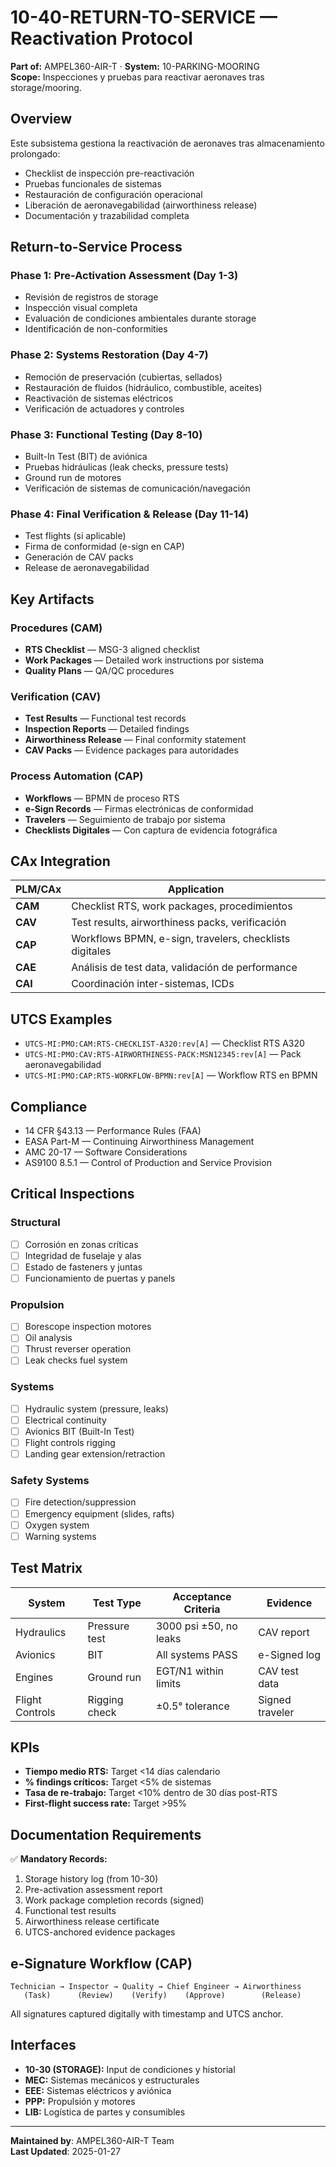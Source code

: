 # 10-40-RETURN-TO-SERVICE — Reactivation Protocol
**Part of:** AMPEL360-AIR-T · **System:** 10-PARKING-MOORING  
**Scope:** Inspecciones y pruebas para reactivar aeronaves tras storage/mooring.

## Overview
Este subsistema gestiona la reactivación de aeronaves tras almacenamiento prolongado:
- Checklist de inspección pre-reactivación
- Pruebas funcionales de sistemas
- Restauración de configuración operacional
- Liberación de aeronavegabilidad (airworthiness release)
- Documentación y trazabilidad completa

## Return-to-Service Process
### Phase 1: Pre-Activation Assessment (Day 1-3)
- Revisión de registros de storage
- Inspección visual completa
- Evaluación de condiciones ambientales durante storage
- Identificación de non-conformities

### Phase 2: Systems Restoration (Day 4-7)
- Remoción de preservación (cubiertas, sellados)
- Restauración de fluidos (hidráulico, combustible, aceites)
- Reactivación de sistemas eléctricos
- Verificación de actuadores y controles

### Phase 3: Functional Testing (Day 8-10)
- Built-In Test (BIT) de aviónica
- Pruebas hidráulicas (leak checks, pressure tests)
- Ground run de motores
- Verificación de sistemas de comunicación/navegación

### Phase 4: Final Verification & Release (Day 11-14)
- Test flights (si aplicable)
- Firma de conformidad (e-sign en CAP)
- Generación de CAV packs
- Release de aeronavegabilidad

## Key Artifacts
### Procedures (CAM)
- **RTS Checklist** — MSG-3 aligned checklist
- **Work Packages** — Detailed work instructions por sistema
- **Quality Plans** — QA/QC procedures

### Verification (CAV)
- **Test Results** — Functional test records
- **Inspection Reports** — Detailed findings
- **Airworthiness Release** — Final conformity statement
- **CAV Packs** — Evidence packages para autoridades

### Process Automation (CAP)
- **Workflows** — BPMN de proceso RTS
- **e-Sign Records** — Firmas electrónicas de conformidad
- **Travelers** — Seguimiento de trabajo por sistema
- **Checklists Digitales** — Con captura de evidencia fotográfica

## CAx Integration
| PLM/CAx | Application |
|---|---|
| **CAM** | Checklist RTS, work packages, procedimientos |
| **CAV** | Test results, airworthiness packs, verificación |
| **CAP** | Workflows BPMN, e-sign, travelers, checklists digitales |
| **CAE** | Análisis de test data, validación de performance |
| **CAI** | Coordinación inter-sistemas, ICDs |

## UTCS Examples
- `UTCS-MI:PMO:CAM:RTS-CHECKLIST-A320:rev[A]` — Checklist RTS A320
- `UTCS-MI:PMO:CAV:RTS-AIRWORTHINESS-PACK:MSN12345:rev[A]` — Pack aeronavegabilidad
- `UTCS-MI:PMO:CAP:RTS-WORKFLOW-BPMN:rev[A]` — Workflow RTS en BPMN

## Compliance
- 14 CFR §43.13 — Performance Rules (FAA)
- EASA Part-M — Continuing Airworthiness Management
- AMC 20-17 — Software Considerations
- AS9100 8.5.1 — Control of Production and Service Provision

## Critical Inspections
### Structural
- [ ] Corrosión en zonas críticas
- [ ] Integridad de fuselaje y alas
- [ ] Estado de fasteners y juntas
- [ ] Funcionamiento de puertas y panels

### Propulsion
- [ ] Borescope inspection motores
- [ ] Oil analysis
- [ ] Thrust reverser operation
- [ ] Leak checks fuel system

### Systems
- [ ] Hydraulic system (pressure, leaks)
- [ ] Electrical continuity
- [ ] Avionics BIT (Built-In Test)
- [ ] Flight controls rigging
- [ ] Landing gear extension/retraction

### Safety Systems
- [ ] Fire detection/suppression
- [ ] Emergency equipment (slides, rafts)
- [ ] Oxygen system
- [ ] Warning systems

## Test Matrix
| System | Test Type | Acceptance Criteria | Evidence |
|---|---|---|---|
| Hydraulics | Pressure test | 3000 psi ±50, no leaks | CAV report |
| Avionics | BIT | All systems PASS | e-Signed log |
| Engines | Ground run | EGT/N1 within limits | CAV test data |
| Flight Controls | Rigging check | ±0.5° tolerance | Signed traveler |

## KPIs
- **Tiempo medio RTS:** Target <14 días calendario
- **% findings críticos:** Target <5% de sistemas
- **Tasa de re-trabajo:** Target <10% dentro de 30 días post-RTS
- **First-flight success rate:** Target >95%

## Documentation Requirements
✅ **Mandatory Records:**
1. Storage history log (from 10-30)
2. Pre-activation assessment report
3. Work package completion records (signed)
4. Functional test results
5. Airworthiness release certificate
6. UTCS-anchored evidence packages

## e-Signature Workflow (CAP)
```
Technician → Inspector → Quality → Chief Engineer → Airworthiness
   (Task)      (Review)    (Verify)    (Approve)        (Release)
```

All signatures captured digitally with timestamp and UTCS anchor.

## Interfaces
- **10-30 (STORAGE):** Input de condiciones y historial
- **MEC:** Sistemas mecánicos y estructurales
- **EEE:** Sistemas eléctricos y aviónica
- **PPP:** Propulsión y motores
- **LIB:** Logística de partes y consumibles

---
**Maintained by**: AMPEL360-AIR-T Team  
**Last Updated**: 2025-01-27
